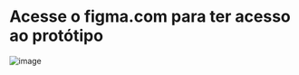 # Acesse o figma.com para ter acesso ao protótipo
![image](https://github.com/user-attachments/assets/9ec24520-fd59-442f-960b-fdf807f87acb)
